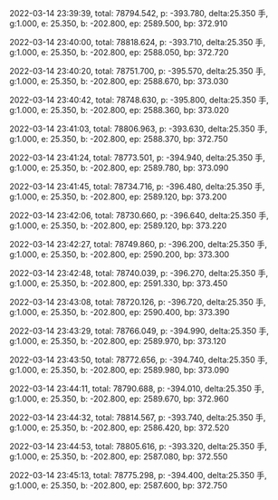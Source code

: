 2022-03-14 23:39:39, total: 78794.542, p: -393.780, delta:25.350 手, g:1.000, e: 25.350, b: -202.800, ep: 2589.500, bp: 372.910

2022-03-14 23:40:00, total: 78818.624, p: -393.710, delta:25.350 手, g:1.000, e: 25.350, b: -202.800, ep: 2588.050, bp: 372.720

2022-03-14 23:40:20, total: 78751.700, p: -395.570, delta:25.350 手, g:1.000, e: 25.350, b: -202.800, ep: 2588.670, bp: 373.030

2022-03-14 23:40:42, total: 78748.630, p: -395.800, delta:25.350 手, g:1.000, e: 25.350, b: -202.800, ep: 2588.360, bp: 373.020

2022-03-14 23:41:03, total: 78806.963, p: -393.630, delta:25.350 手, g:1.000, e: 25.350, b: -202.800, ep: 2588.370, bp: 372.750

2022-03-14 23:41:24, total: 78773.501, p: -394.940, delta:25.350 手, g:1.000, e: 25.350, b: -202.800, ep: 2589.780, bp: 373.090

2022-03-14 23:41:45, total: 78734.716, p: -396.480, delta:25.350 手, g:1.000, e: 25.350, b: -202.800, ep: 2589.120, bp: 373.200

2022-03-14 23:42:06, total: 78730.660, p: -396.640, delta:25.350 手, g:1.000, e: 25.350, b: -202.800, ep: 2589.120, bp: 373.220

2022-03-14 23:42:27, total: 78749.860, p: -396.200, delta:25.350 手, g:1.000, e: 25.350, b: -202.800, ep: 2590.200, bp: 373.300

2022-03-14 23:42:48, total: 78740.039, p: -396.270, delta:25.350 手, g:1.000, e: 25.350, b: -202.800, ep: 2591.330, bp: 373.450

2022-03-14 23:43:08, total: 78720.126, p: -396.720, delta:25.350 手, g:1.000, e: 25.350, b: -202.800, ep: 2590.400, bp: 373.390

2022-03-14 23:43:29, total: 78766.049, p: -394.990, delta:25.350 手, g:1.000, e: 25.350, b: -202.800, ep: 2589.970, bp: 373.120

2022-03-14 23:43:50, total: 78772.656, p: -394.740, delta:25.350 手, g:1.000, e: 25.350, b: -202.800, ep: 2589.980, bp: 373.090

2022-03-14 23:44:11, total: 78790.688, p: -394.010, delta:25.350 手, g:1.000, e: 25.350, b: -202.800, ep: 2589.670, bp: 372.960

2022-03-14 23:44:32, total: 78814.567, p: -393.740, delta:25.350 手, g:1.000, e: 25.350, b: -202.800, ep: 2586.420, bp: 372.520

2022-03-14 23:44:53, total: 78805.616, p: -393.320, delta:25.350 手, g:1.000, e: 25.350, b: -202.800, ep: 2587.080, bp: 372.550

2022-03-14 23:45:13, total: 78775.298, p: -394.400, delta:25.350 手, g:1.000, e: 25.350, b: -202.800, ep: 2587.600, bp: 372.750